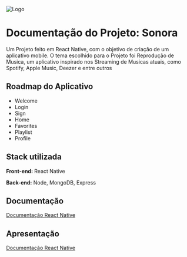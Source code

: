 
![Logo](https://files.oaiusercontent.com/file-9OFkKhIUZTL7xj3l2rBVxerf?se=2024-11-25T17%3A11%3A15Z&sp=r&sv=2024-08-04&sr=b&rscc=max-age%3D604800%2C%20immutable%2C%20private&rscd=attachment%3B%20filename%3D3887e38a-59cd-4410-b231-8b40b2b1ae39.webp&sig=QPIzwOO3U6zCjhf5lOZGj1oZogZlT6iPK9hMhLNq8mM%3D)


# Documentação do Projeto: Sonora

Um Projeto feito em React Native, com o objetivo de criação de um aplicativo mobile. O tema escolhido para o Projeto foi Reprodução de Musica, um aplicativo inspirado nos Streaming de Musicas atuais, como Spotify, Apple Music, Deezer e entre outros 



## Roadmap do Aplicativo

- Welcome
- Login
- Sign 
- Home
- Favorites
- Playlist
- Profile

## Stack utilizada

**Front-end:** React Native

**Back-end:** Node, MongoDB, Express


## Documentação

[Documentação React Native](https://docs.google.com/document/d/1uYr_c-Y1OThQSz8wubBastzkvCe-WpyzBlhvEvWB7YM/edit?usp=sharing)

## Apresentação

[Documentação React Native](https://docs.google.com/document/d/1uYr_c-Y1OThQSz8wubBastzkvCe-WpyzBlhvEvWB7YM/edit?usp=sharing)

